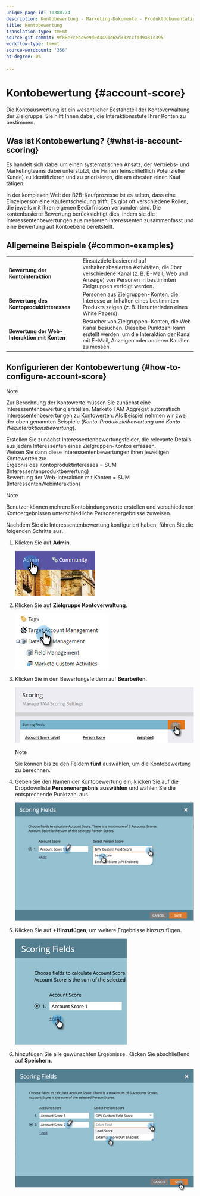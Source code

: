 ```yaml
---
unique-page-id: 11380774
description: Kontobewertung - Marketing-Dokumente - Produktdokumentation
title: Kontobewertung
translation-type: tm+mt
source-git-commit: 9f88e7cebc5e9d0d4491d65d332ccfdd9a31c395
workflow-type: tm+mt
source-wordcount: '356'
ht-degree: 0%

---
```



# Kontobewertung {#account-score}

Die Kontoauswertung ist ein wesentlicher Bestandteil der Kontoverwaltung der Zielgruppe. Sie hilft Ihnen dabei, die Interaktionsstufe Ihrer Konten zu bestimmen.

## Was ist Kontobewertung? {#what-is-account-scoring}

Es handelt sich dabei um einen systematischen Ansatz, der Vertriebs- und Marketingteams dabei unterstützt, die Firmen (einschließlich Potenzieller Kunde) zu identifizieren und zu priorisieren, die am ehesten einen Kauf tätigen.

In der komplexen Welt der B2B-Kaufprozesse ist es selten, dass eine Einzelperson eine Kaufentscheidung trifft. Es gibt oft verschiedene Rollen, die jeweils mit ihren eigenen Bedürfnissen verbunden sind. Die kontenbasierte Bewertung berücksichtigt dies, indem sie die Interessentenbewertungen aus mehreren Interessenten zusammenfasst und eine Bewertung auf Kontoebene bereitstellt.

## Allgemeine Beispiele {#common-examples}

<table> 
 <tbody>
  <tr>
   <td><strong>Bewertung der Kontointeraktion</strong></td> 
   <td>Einsatztiefe basierend auf verhaltensbasierten Aktivitäten, die über verschiedene Kanal (z. B. E-Mail, Web und Anzeige) von Personen in bestimmten Zielgruppen verfolgt werden.</td>
  </tr>
  <tr>
   <td><strong>Bewertung des Kontoproduktinteresses</strong></td>
   <td>Personen aus Zielgruppen-Konten, die Interesse an Inhalten eines bestimmten Produkts zeigen (z. B. Herunterladen eines White Papers).</td> 
  </tr>
  <tr>
   <td><strong>Bewertung der Web-Interaktion mit Konten</strong></td>
   <td>Besucher von Zielgruppen-Konten, die Web Kanal besuchen. Dieselbe Punktzahl kann erstellt werden, um die Interaktion der Kanal mit E-Mail, Anzeigen oder anderen Kanälen zu messen.</td> 
  </tr>
 </tbody>
</table>

## Konfigurieren der Kontobewertung {#how-to-configure-account-score}

>[!NOTE]
>
>Zur Berechnung der Kontowerte müssen Sie zunächst eine Interessentenbewertung erstellen. Marketo TAM Aggregat automatisch Interessentenbewertungen zu Kontowerten. Als Beispiel nehmen wir zwei der oben genannten Beispiele (_Konto-Produktzielbewertung_ und _Konto-Webinteraktionsbewertung_).
>
>Erstellen Sie zunächst Interessentenbewertungsfelder, die relevante Details aus jedem Interessenten eines Zielgruppen-Kontos erfassen.\
>Weisen Sie dann diese Interessentenbewertungen ihren jeweiligen Kontowerten zu:\
>Ergebnis des Kontoproduktinteresses = SUM (Interessentenproduktbewertung)\
>Bewertung der Web-Interaktion mit Konten = SUM (InteressentenWebinteraktion)

>[!NOTE]
>
>Benutzer können mehrere Kontobindungswerte erstellen und verschiedenen Kontoergebnissen unterschiedliche Personenergebnisse zuweisen.

Nachdem Sie die Interessentenbewertung konfiguriert haben, führen Sie die folgenden Schritte aus.

1. Klicken Sie auf **Admin**.

   ![](assets/one-1.png)

1. Klicken Sie auf **Zielgruppe Kontoverwaltung**.

   ![](assets/account-score-2.png)

1. Klicken Sie in den Bewertungsfeldern auf **Bearbeiten**.

   ![](assets/account-score-3.png)

   >[!NOTE]
   >
   >Sie können bis zu den Feldern **fünf** auswählen, um die Kontobewertung zu berechnen.

1. Geben Sie den Namen der Kontobewertung ein, klicken Sie auf die Dropdownliste **Personenergebnis auswählen** und wählen Sie die entsprechende Punktzahl aus.

   ![](assets/four.png)

1. Klicken Sie auf **+Hinzufügen**, um weitere Ergebnisse hinzuzufügen.

   ![](assets/five.png)

1. hinzufügen Sie alle gewünschten Ergebnisse. Klicken Sie abschließend auf **Speichern**.

   ![](assets/six.png)
